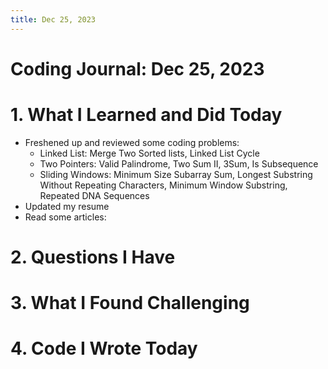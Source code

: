 ```yaml
---
title: Dec 25, 2023
---
```


# Coding Journal: Dec 25, 2023

# 1. What I Learned and Did Today
- Freshened up and reviewed some coding problems: 
    - Linked List: Merge Two Sorted lists, Linked List Cycle
    - Two Pointers: Valid Palindrome, Two Sum II, 3Sum, Is Subsequence
    - Sliding Windows: Minimum Size Subarray Sum, Longest Substring Without Repeating Characters, Minimum Window Substring, Repeated DNA Sequences
- Updated my resume
- Read some articles: 
# 2. Questions I Have

# 3. What I Found Challenging

# 4. Code I Wrote Today

